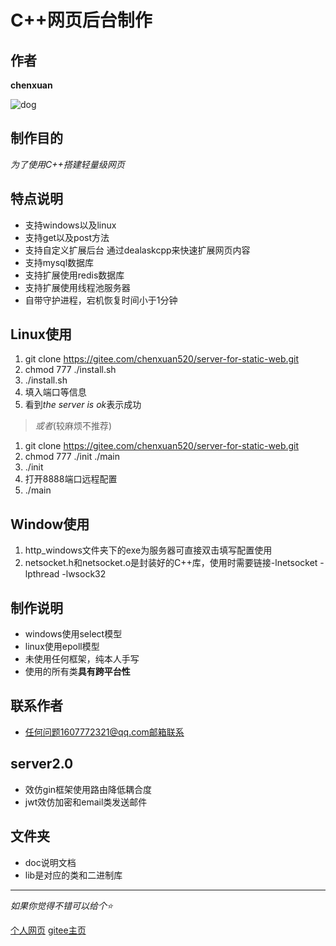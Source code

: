 # C++网页后台制作
## 作者
**chenxuan**

![dog](https://chenxuan520.oschina.io/chenxuanweb/pic/untitled1.png)
## 制作目的
*为了使用C++搭建轻量级网页*
## 特点说明
- 支持windows以及linux
- 支持get以及post方法
- 支持自定义扩展后台 通过dealaskcpp来快速扩展网页内容
- 支持mysql数据库
- 支持扩展使用redis数据库
- 支持扩展使用线程池服务器
- 自带守护进程，宕机恢复时间小于1分钟
## Linux使用
1. git clone https://gitee.com/chenxuan520/server-for-static-web.git
2. chmod 777 ./install.sh
3. ./install.sh
4. 填入端口等信息
5. 看到*the server is ok*表示成功
> *或者*(较麻烦不推荐)
1. git clone https://gitee.com/chenxuan520/server-for-static-web.git
2. chmod 777 ./init ./main
3. ./init 
4. 打开8888端口远程配置
5. ./main
## Window使用
1. http_windows文件夹下的exe为服务器可直接双击填写配置使用
2. netsocket.h和netsocket.o是封装好的C++库，使用时需要链接-lnetsocket -lpthread -lwsock32
## 制作说明
- windows使用select模型
- linux使用epoll模型
- 未使用任何框架，纯本人手写
- 使用的所有类**具有跨平台性**
## 联系作者
+ 任何问题1607772321@qq.com邮箱联系 
## server2.0
- 效仿gin框架使用路由降低耦合度
- jwt效仿加密和email类发送邮件
## 文件夹
- doc说明文档
- lib是对应的类和二进制库
---
*如果你觉得不错可以给个⭐*

[个人网页](http://chenxuanweb.top) [gitee主页](https://gitee.com/chenxuan520)
